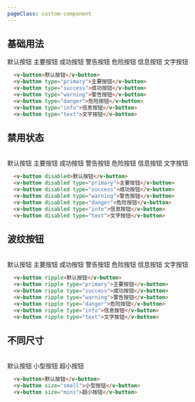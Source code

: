 ```yaml
---
pageClass: custom-component
---
```


## 基础用法

<div>
  <v-button>默认按钮</v-button>
  <v-button type="primary">主要按钮</v-button>
  <v-button type="success">成功按钮</v-button>
  <v-button type="warning">警告按钮</v-button>
  <v-button type="danger">危险按钮</v-button>
  <v-button type="info">信息按钮</v-button>
  <v-button type="text">文字按钮</v-button>
</div>

``` html
  <v-button>默认按钮</v-button>
  <v-button type="primary">主要按钮</v-button>
  <v-button type="success">成功按钮</v-button>
  <v-button type="warning">警告按钮</v-button>
  <v-button type="danger">危险按钮</v-button>
  <v-button type="info">信息按钮</v-button>
  <v-button type="text">文字按钮</v-button>
```

## 禁用状态
<br/>
<div>
  <v-button disabled>默认按钮</v-button>
  <v-button disabled type="primary">主要按钮</v-button>
  <v-button disabled type="success">成功按钮</v-button>
  <v-button disabled type="warning">警告按钮</v-button>
  <v-button disabled type="danger">危险按钮</v-button>
  <v-button disabled type="info">信息按钮</v-button>
  <v-button disabled type="text">文字按钮</v-button>
</div>

``` html
  <v-button disabled>默认按钮</v-button>
  <v-button disabled type="primary">主要按钮</v-button>
  <v-button disabled type="success">成功按钮</v-button>
  <v-button disabled type="warning">警告按钮</v-button>
  <v-button disabled type="danger">危险按钮</v-button>
  <v-button disabled type="info">信息按钮</v-button>
  <v-button disabled type="text">文字按钮</v-button>
```

## 波纹按钮
<br/>
<div>
  <v-button ripple>默认按钮</v-button>
  <v-button ripple type="primary">主要按钮</v-button>
  <v-button ripple type="success">成功按钮</v-button>
  <v-button ripple type="warning">警告按钮</v-button>
  <v-button ripple type="danger">危险按钮</v-button>
  <v-button ripple type="info">信息按钮</v-button>
  <v-button ripple type="text">文字按钮</v-button>
</div>

``` html
  <v-button ripple>默认按钮</v-button>
  <v-button ripple type="primary">主要按钮</v-button>
  <v-button ripple type="success">成功按钮</v-button>
  <v-button ripple type="warning">警告按钮</v-button>
  <v-button ripple type="danger">危险按钮</v-button>
  <v-button ripple type="info">信息按钮</v-button>
  <v-button ripple type="text">文字按钮</v-button>
```

## 不同尺寸
<br/>
<div>
  <v-button>默认按钮</v-button>
  <v-button size="small">小型按钮</v-button>
  <v-button size="mini">超小按钮</v-button>
</div>

``` html
  <v-button>默认按钮</v-button>
  <v-button size="small">小型按钮</v-button>
  <v-button size="mini">超小按钮</v-button>
```